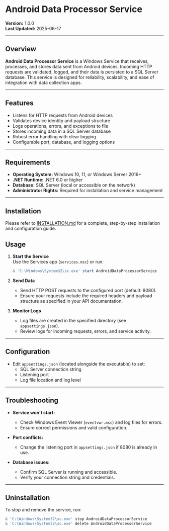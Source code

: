 # Android Data Processor Service

**Version:** 1.0.0  
**Last Updated:** 2025-06-17

---

## Overview

**Android Data Processor Service** is a Windows Service that receives, processes, and stores data sent from Android devices. Incoming HTTP requests are validated, logged, and their data is persisted to a SQL Server database. This service is designed for reliability, scalability, and ease of integration with data collection apps.

---

## Features

- Listens for HTTP requests from Android devices
- Validates device identity and payload structure
- Logs operations, errors, and exceptions to file
- Stores incoming data in a SQL Server database
- Robust error handling with clear logging
- Configurable port, database, and logging options

---

## Requirements

- **Operating System:** Windows 10, 11, or Windows Server 2016+
- **.NET Runtime:** .NET 6.0 or higher
- **Database:** SQL Server (local or accessible on the network)
- **Administrator Rights:** Required for installation and service management

---

## Installation

Please refer to [INSTALLATION.md](https://github.com/devznsh/service/blob/main/INSTALLTION.md) for a complete, step-by-step installation and configuration guide.

## Usage

1. **Start the Service**  
   Use the Services app (`services.msc`) or run:
   ```powershell
   & 'C:\Windows\System32\sc.exe' start AndroidDataProcessorService
   ```

2. **Send Data**  
   - Send HTTP POST requests to the configured port (default: 8080).
   - Ensure your requests include the required headers and payload structure as specified in your API documentation.

3. **Monitor Logs**  
   - Log files are created in the specified directory (see `appsettings.json`).
   - Review logs for incoming requests, errors, and service activity.

---

## Configuration

- Edit `appsettings.json` (located alongside the executable) to set:
  - SQL Server connection string
  - Listening port
  - Log file location and log level

---

## Troubleshooting

- **Service won’t start:**  
  - Check Windows Event Viewer (`eventvwr.msc`) and log files for errors.
  - Ensure correct permissions and valid configuration.

- **Port conflicts:**  
  - Change the listening port in `appsettings.json` if 8080 is already in use.

- **Database issues:**  
  - Confirm SQL Server is running and accessible.
  - Verify your connection string and credentials.

---

## Uninstallation

To stop and remove the service, run:
```powershell
& 'C:\Windows\System32\sc.exe' stop AndroidDataProcessorService
& 'C:\Windows\System32\sc.exe' delete AndroidDataProcessorService
```

